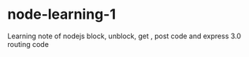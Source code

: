# node-learning-1
Learning note of nodejs block, unblock, get , post code and express 3.0 routing code
